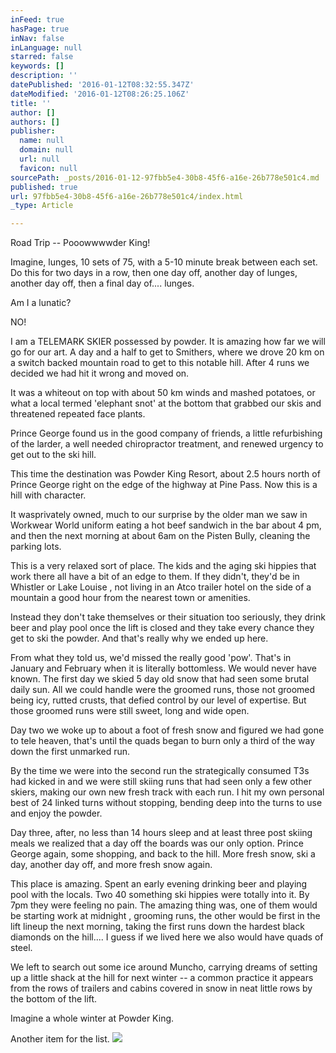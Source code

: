 ```yaml
---
inFeed: true
hasPage: true
inNav: false
inLanguage: null
starred: false
keywords: []
description: ''
datePublished: '2016-01-12T08:32:55.347Z'
dateModified: '2016-01-12T08:26:25.106Z'
title: ''
author: []
authors: []
publisher:
  name: null
  domain: null
  url: null
  favicon: null
sourcePath: _posts/2016-01-12-97fbb5e4-30b8-45f6-a16e-26b778e501c4.md
published: true
url: 97fbb5e4-30b8-45f6-a16e-26b778e501c4/index.html
_type: Article

---
```

Road Trip -- Pooowwwwder King!

Imagine, lunges,
10 sets of 75, with a 5-10 minute break between each set. Do this for two days in a row, then one day
off, another day of lunges, another day off, then a final day of.... lunges.

Am I a
lunatic?

NO!

I am a TELEMARK SKIER possessed by powder. It is amazing
how far we will go for our art. A day
and a half to get to Smithers, where we drove 20 km on a switch backed mountain
road to get to this notable hill. After
4 runs we decided we had hit it wrong and moved on.

It was a whiteout on top with about 50 km
winds and mashed potatoes, or what a local termed 'elephant snot' at the bottom
that grabbed our skis and threatened repeated face plants.

Prince George found us in the good company of friends, a little refurbishing of
the larder, a well needed chiropractor treatment, and renewed urgency to get
out to the ski hill.

This time the
destination was Powder King Resort, about 2.5 hours north of Prince George
right on the edge of the highway at Pine Pass. Now this is a hill with character.

It wasprivately
owned, much to our surprise by the older man we saw in Workwear World uniform eating a hot beef sandwich in the bar about 4 pm, and then the next morning at about 6am on the Pisten Bully, cleaning the parking
lots.

This is a very
relaxed sort of place. The kids and the
aging ski hippies that work there all have a bit of an edge to them. If they didn't, they'd be in Whistler or Lake Louise , not living in an Atco trailer hotel on the
side of a mountain a good hour from the nearest town or amenities.

Instead they don't take themselves or their
situation too seriously, they drink beer and play pool once the lift is closed
and they take every chance they get to ski the powder. And that's
really why we ended up here.

From what
they told us, we'd missed the really good 'pow'. That's in January and February when it is
literally bottomless. We would never
have known. The first day we
skied 5 day old snow that had seen some brutal daily sun. All we could handle were the groomed runs,
those not groomed being icy, rutted crusts, that defied control by our level of
expertise. But those groomed runs were
still sweet, long and wide open.

Day two we woke
up to about a foot of fresh snow and figured we had gone to tele heaven, that's
until the quads began to burn only a third of the way down the first unmarked
run.

By the time we were into the second
run the strategically consumed T3s had kicked in and we were still skiing runs
that had seen only a few other skiers, making our own new fresh track with each
run. I hit my own personal best of 24
linked turns without stopping, bending deep into the turns to use and enjoy the
powder.

Day three,
after, no less than 14 hours sleep and at least three post skiing meals we
realized that a day off the boards was our only option. Prince
George again, some shopping, and back to the hill. More fresh snow,
ski a day, another day off, and more fresh snow again. 

This place is amazing. Spent an early evening drinking beer and
playing pool with the locals. Two 40
something ski hippies were totally into it. By 7pm they were
feeling no pain. The amazing thing was,
one of them would be starting work at midnight ,
grooming runs, the other would be first in the lift lineup the next morning, taking
the first runs down the hardest black diamonds on the hill.... I guess if we
lived here we also would have quads of steel.

We left to
search out some ice around Muncho, carrying dreams of
setting up a little shack at the hill for next winter -- a common practice it
appears from the rows of trailers and cabins covered in snow in neat little
rows by the bottom of the lift.

Imagine
a whole winter at Powder King.

Another
item for the list.
![](https://the-grid-user-content.s3-us-west-2.amazonaws.com/3e29c828-1f30-4ba1-9114-8605260c27b0.jpg)